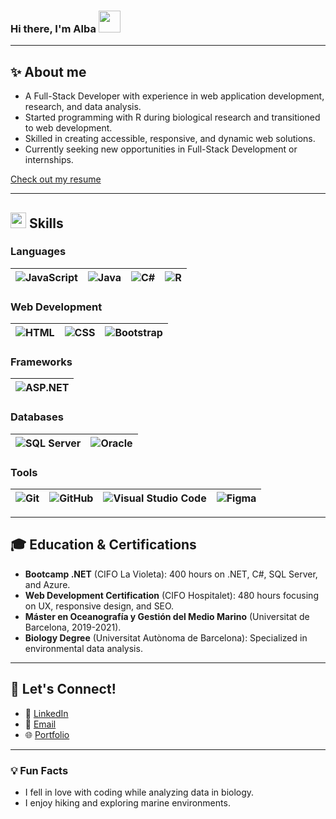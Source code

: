 ### Hi there, I'm Alba <img src="https://media.giphy.com/media/hvRJCLFzcasrR4ia7z/giphy.gif" width="35">

---

## ✨ **About me**

- A Full-Stack Developer with experience in web application development, research, and data analysis.  
- Started programming with R during biological research and transitioned to web development.  
- Skilled in creating accessible, responsive, and dynamic web solutions.  
- Currently seeking new opportunities in Full-Stack Development or internships.  

[Check out my resume](https://www.canva.com/design/DAGRMnJypws/Uve1NzCh42w93l8ks5AwOQ/view?utm_content=DAGRMnJypws&utm_campaign=designshare&utm_medium=link2&utm_source=uniquelinks&utlId=h81f4805b56)  

---

## <img src="https://media2.giphy.com/media/QssGEmpkyEOhBCb7e1/giphy.gif?cid=ecf05e47a0n3gi1bfqntqmob8g9aid1oyj2wr3ds3mg700bl&rid=giphy.gif" width="25"> **Skills**

### **Languages**  
| ![JavaScript](https://img.shields.io/badge/JavaScript-yellow?style=for-the-badge&logo=javascript&logoColor=white) | ![Java](https://img.shields.io/badge/Java-orange?style=for-the-badge&logo=java&logoColor=white) | ![C#](https://img.shields.io/badge/C%23-68217A.svg?style=for-the-badge&logo=csharp&logoColor=white) | ![R](https://img.shields.io/badge/R-grey.svg?style=for-the-badge&logo=r&logoColor=white) |
|---|---|---|---|

### **Web Development**  
| ![HTML](https://img.shields.io/badge/HTML-red?style=for-the-badge&logo=html5&logoColor=white) | ![CSS](https://img.shields.io/badge/CSS-blue?style=for-the-badge&logo=css3&logoColor=white) | ![Bootstrap](https://img.shields.io/badge/Bootstrap-purple?style=for-the-badge&logo=bootstrap&logoColor=white) |
|---|---|---|

### **Frameworks**  
| ![ASP.NET](https://img.shields.io/badge/ASP.NET-512BD4.svg?style=for-the-badge&logo=.net&logoColor=white) |
|---|

### **Databases**  
| ![SQL Server](https://img.shields.io/badge/SQL%20Server-CC2927.svg?style=for-the-badge&logo=microsoftsqlserver&logoColor=white) | ![Oracle](https://img.shields.io/badge/Oracle-F80000.svg?style=for-the-badge&logo=oracle&logoColor=white) |
|---|---|

### **Tools**  
| ![Git](https://img.shields.io/badge/Git-%23F05033.svg?style=for-the-badge&logo=git&logoColor=white) | ![GitHub](https://img.shields.io/badge/GitHub-%23121011.svg?style=for-the-badge&logo=github&logoColor=white) | ![Visual Studio Code](https://img.shields.io/badge/Visual%20Studio%20Code-0078d7.svg?style=for-the-badge&logo=visual-studio-code&logoColor=white) | ![Figma](https://img.shields.io/badge/Figma-F24E1E.svg?style=for-the-badge&logo=figma&logoColor=white) |
|---|---|---|---|

---

<!--
## **✨ Projects**

- **[Portfolio Website](https://github.com/AlbaVidalEsteve/portfolio):** A responsive website showcasing personal projects, built with HTML, CSS, and JavaScript.  
- **Data Analysis Dashboard:** Built with R to visualize ecological data and provide insights for environmental studies.  

---
-->

## **🎓 Education & Certifications**

- **Bootcamp .NET** (CIFO La Violeta): 400 hours on .NET, C#, SQL Server, and Azure.  
- **Web Development Certification** (CIFO Hospitalet): 480 hours focusing on UX, responsive design, and SEO.
- **Máster en Oceanografía y Gestión del Medio Marino** (Universitat de Barcelona, 2019-2021).  
- **Biology Degree** (Universitat Autònoma de Barcelona): Specialized in environmental data analysis.  

---

## **📩 Let's Connect!**

- 💼 [LinkedIn](https://www.linkedin.com/in/alba-vidal-esteve-07b801184/)  
- 📧 [Email](mailto:vidalba97@gmail.com)  
- 🌐 [Portfolio](https://github.com/AlbaVidalEsteve)  

---

### **💡 Fun Facts**  

- I fell in love with coding while analyzing data in biology.  
- I enjoy hiking and exploring marine environments. 
